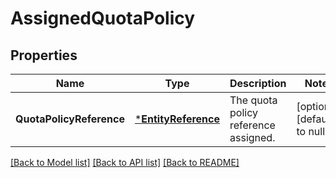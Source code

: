 # AssignedQuotaPolicy

## Properties
Name | Type | Description | Notes
------------ | ------------- | ------------- | -------------
**QuotaPolicyReference** | [***EntityReference**](EntityReference.md) | The quota policy reference assigned.  | [optional] [default to null]

[[Back to Model list]](../README.md#documentation-for-models) [[Back to API list]](../README.md#documentation-for-api-endpoints) [[Back to README]](../README.md)


